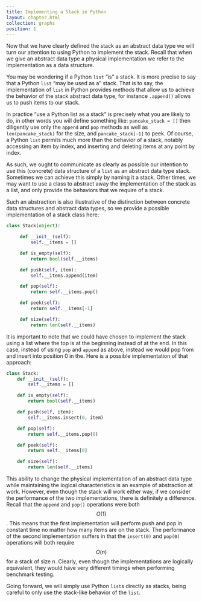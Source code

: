 ```yaml
---
title: Implementing a Stack in Python
layout: chapter.html
collection: graphs
position: 1
---
```


Now that we have clearly defined the stack as an abstract data type we will turn our attention to using Python to implement the stack. Recall that when we give an abstract data type a physical implementation we refer to the implementation as a data structure.

You may be wondering if a Python `list` “is” a stack. It is more precise to say that a Python `list` “may be used as a” stack. That is to say, the implementation of `list` in Python provides methods that allow us to achieve the behavior of the stack abstract data type, for instance `.append()` allows us to push items to our stack.

In practice “use a Python list as a stack” is precisely what you are likely to do, in other words you will define something like: `pancake_stack = []` then diligently use only the `append` and `pop` methods as well as `len(pancake_stack)` for the size, and `pancake_stack[-1]` to peek. Of course, a Python `list` permits much more than the behavior of a stack, notably accessing an item by index, and inserting and deleting items at any point by index.

As such, we ought to communicate as clearly as possible our intention to use this (concrete) data structure of a `list` as an abstract data type stack. Sometimes we can achieve this simply by naming it a stack. Other times, we may want to use a class to abstract away the implementation of the stack as a list, and only provide the behaviors that we require of a stack.

Such an abstraction is also illustrative of the distinction between concrete data structures and abstract data types, so we provide a possible implementation of a stack class here:

```python
class Stack(object):

     def __init__(self):
         self.__items = []

     def is_empty(self):
         return bool(self.__items)

     def push(self, item):
         self.__items.append(item)

     def pop(self):
         return self.__items.pop()

     def peek(self):
         return self.__items[-1]

     def size(self):
         return len(self.__items)
```

It is important to note that we could have chosen to implement the stack
using a list where the top is at the beginning instead of at the end. In
this case, instead of using `pop` and `append` as above, instead we would pop from and insert into position 0 in the. Here is a possible implementation of that approach:

```python
class Stack:
    def __init__(self):
        self.__items = []

    def is_empty(self):
        return bool(self.__items)

    def push(self, item):
        self.__items.insert(0, item)

    def pop(self):
        return self.__items.pop(0)

    def peek(self):
        return self.__items[0]

    def size(self):
        return len(self.__items)
```

This ability to change the physical implementation of an abstract data
type while maintaining the logical characteristics is an example of
abstraction at work. However, even though the stack will work either
way, if we consider the performance of the two implementations, there is
definitely a difference. Recall that the `append` and `pop()` operations
were both $$O(1)$$. This means that the first implementation will perform
push and pop in constant time no matter how many items are on the stack.
The performance of the second implementation suffers in that the
`insert(0)` and `pop(0)` operations will both require $$O(n)$$ for a stack
of size n. Clearly, even though the implementations are logically
equivalent, they would have very different timings when performing
benchmark testing.

Going forward, we will simply use Python `list`s directly as stacks, being careful to only use the stack-like behavior of the `list`.
